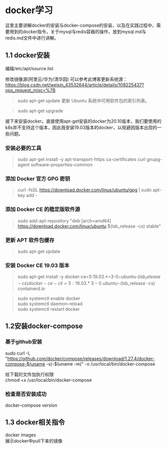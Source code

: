 # docker学习
这里主要讲解docker的安装与docker-compose的安装，以及在实践过程中，需要用到的docker指令，关于mysql与redis容器的操作，放到mysql.md与redis.md文件中进行讲解。
## 1.1 docker安装
编辑/etc/apt/source.list  

修改镜像源(阿里云/华为/清华园)
可以参考此博客更新系统源：
https://blog.csdn.net/weixin_43532644/article/details/108225437?ops_request_misc=%7B

>sudo apt-get update
更新 Ubuntu 系统中可用软件包的索引列表。

>sudo apt-get upgrade

接下来安装docker。直接使用apt-get安装的docker为20.10版本，我们要使用的k8s并不支持这个版本，因此我安装19.03版本的docker，以规避因版本出现的一些问题。  

### 安装必要的工具
>sudo apt-get install -y apt-transport-https ca-certificates curl gnupg-agent software-properties-common

### 添加 Docker 官方 GPG 密钥
>curl -fsSL https://download.docker.com/linux/ubuntu/gpg | sudo apt-key add -

### 添加 Docker CE 的稳定版软件源
>sudo add-apt-repository "deb [arch=amd64] https://download.docker.com/linux/ubuntu $(lsb_release -cs) stable"

### 更新 APT 软件包缓存
>sudo apt-get update

### 安装 Docker CE 19.03 版本
>sudo apt-get install -y docker-ce=5:19.03.*~3-0~ubuntu-$(lsb_release -cs) docker-ce-cli=5:19.03.*~3-0~ubuntu-$(lsb_release -cs) containerd.io

>sudo systemctl enable docker  
>sudo systemctl daemon-reload  
>sudo systemctl restart docker  

## 1.2安装docker-compose

### 基于github安装
sudo curl -L "https://github.com/docker/compose/releases/download/1.27.4/docker-compose-$(uname -s)-$(uname -m)" -o /usr/local/bin/docker-compose

给下载的文件加执行权限  
chmod +x /usr/local/bin/docker-compose  

### 检查是否安装成功
docker-compose version

## 1.3 docker相关指令
docker images  
展示docker中pull下来的镜像